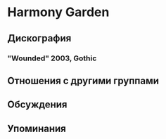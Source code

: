 # Harmony Garden



## Дискография

### "Wounded" 2003, Gothic




## Отношения с другими группами


## Обсуждения


## Упоминания

